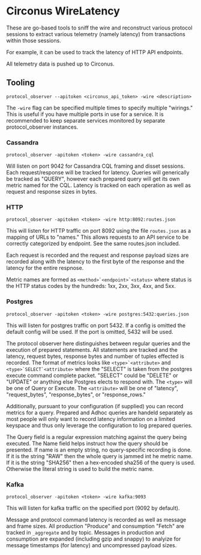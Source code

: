 # Circonus WireLatency

These are go-based tools to sniff the wire and reconstruct various protocol
sessions to extract various telemetry (namely latency) from transactions
within those sessions.

For example, it can be used to track the latency of HTTP API endpoints.

All telemetry data is pushed up to Circonus.

## Tooling

```
protocol_observer --apitoken <circonus_api_token> -wire <description>
```

The `-wire` flag can be specified multiple times to specify multiple
"wirings."  This is useful if you have multiple ports in use for a
service.  It is recommended to keep separate services monitored by
separate protocol_observer instances.

### Cassandra

```
protocol_observer -apitoken <token> -wire cassandra_cql
```

Will listen on port 9042 for Cassandra CQL framing and disset sessions.
Each request/response will be tracked for latency.  Queries will generically
be tracked as "QUERY", however each prepared query will get its own
metric named for the CQL.  Latency is tracked on each operation as well
as request and response sizes in bytes.

### HTTP

```
protocol_observer -apitoken <token> -wire http:8092:routes.json
```

This will listen for HTTP traffic on port 8092 using the file `routes.json`
as a mapping of URLs to "names."  This allows requests to an API service
to be correctly categorized by endpoint.  See the same routes.json included.

Each request is recorded and the request and response payload sizes are
recorded along with the latency to the first byte of the response and the
latency for the entire respnose.

Metric names are formed as ``<method>`<endpoint>`<status>`` where status is
the HTTP status codes by the hundreds: 1xx, 2xx, 3xx, 4xx, and 5xx.

### Postgres

```
protocol_observer -apitoken <token> -wire postgres:5432:queries.json
```

This will listen for postgres traffic on port 5432.  If a config is omitted
the default config will be used.  If the port is omitted, 5432 will be used.

The protocol observer here distinguishes between regular queries and the
execution of prepared statements.  All statements are tracked and the
latency, request bytes, response bytes and number of tuples effected is
recorded.  The format of metrics looks like ``<type>`<attribute>``
and ``<type>`SELECT`<attribute>`` where the "SELECT" is taken from the postgres
execute command complete packet.  "SELECT" could be "DELETE" or "UPDATE" or
anything else Postgres elects to respond with.  The `<type>` will be one of
Query or Execute.  The `<attribute>` will be one of "latency", "request_bytes",
"response_bytes", or "response_rows."

Additionally, pursuant to your configuration (if supplied) you can record
metrics for a query.  Prepared and Adhoc queries are handeld separately as
most people will only want to record latency information on a limited keyspace
and thus only leverage the configuration to log prepared queries.

The Query field is a regular expression matching against the query being
executed.  The Name field helps instruct how the query should be presented.
If name is an empty string, no query-specific recording is done.  If it is the
string "RAW" then the whole query is jammed int he metric name.  If it is the
string "SHA256" then a hex-encoded sha256 of the query is used.  Otherwise
the literal string is used to build the metric name.

### Kafka

```
protocol_observer -apitoken <token> -wire kafka:9093
```

This will listen for kafka traffic on the specified port (9092 by default).

Message and protocol command latency is recorded as well as message and frame
sizes.  All production "Produce" and consumption "Fetch" are tracked in
`_aggregate` and by topic.  Messages in production and consumption are expanded
(including gzip and snappy) to analyize for message timestamps (for latency) and
uncompressed payload sizes.
